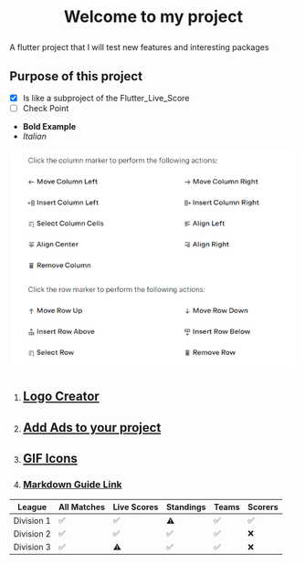 # <p style="text-align: center;"> Welcome to my project</p>

A flutter project that I will test new features and interesting packages

## Purpose of this project

- [x] Is like a subproject of the Flutter_Live_Score
- [ ] Check Point
- **Bold Example**
- _Italian_

![alt-text](assets/Markdown_Table_Guide.png "optional-title")

1. ## **[Logo Creator](https://logomakr.com/app/)**
2. ## **[Add Ads to your project](https://www.youtube.com/watch?v=IYHEG-9gTMU)**
3. ## **[GIF Icons](https://lordicon.com/)**
4. ### **[Markdown Guide Link](https://www.markdownguide.org/extended-syntax/)**

| **League** | **All Matches**    | **Live Scores**    | **Standings**      | **Teams**          | **Scorers**        |
|------------|--------------------|--------------------|--------------------|--------------------|--------------------|
| Division 1 | :white_check_mark: | :white_check_mark: | :warning:          | :white_check_mark: | :white_check_mark: |
| Division 2 | :white_check_mark: | :white_check_mark: | :white_check_mark: | :white_check_mark: | :x:                |
| Division 3 | :white_check_mark: | :warning:          | :white_check_mark: | :white_check_mark: | :x:                |